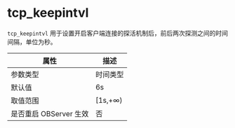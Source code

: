 tcp_keepintvl
==================================

`tcp_keepintvl` 用于设置开启客户端连接的探活机制后，前后两次探测之间的时间间隔，单位为秒。

|        属性        |    描述    |
|------------------|----------|
| 参数类型             | 时间类型     |
| 默认值              | 6s       |
| 取值范围             | \[1s,+∞) |
| 是否重启 OBServer 生效 | 否        |
